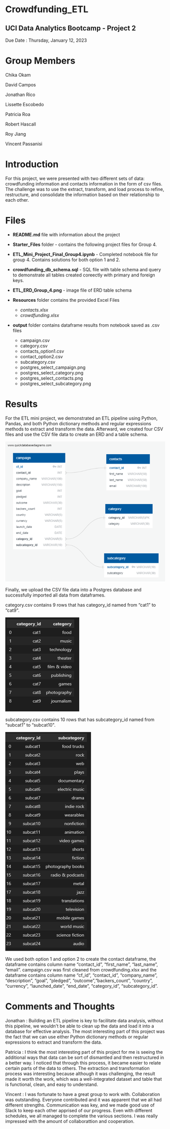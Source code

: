 # Crowdfunding_ETL

## UCI Data Analytics Bootcamp - Project 2

Due Date : Thursday, January 12, 2023

# **Group Members**

Chika Okam

David Campos

Jonathan Rico

Lissette Escobedo

Patricia Roa

Robert Hascall

Roy Jiang

Vincent Passanisi


# **Introduction**

For this project, we were presented with two different sets of data: crowdfunding information and contacts information in the form of csv files.
The challenge was to use the extract, transform, and load process to refine, restructure, and consolidate the information based on their relationship to each other.

# **Files**

* **README.md** file with information about the project
* **Starter_Files** folder - contains the following project files for Group 4.

* **ETL_Mini_Project_Final_Group4.ipynb** - Completed notebook file for group 4. Contains solutions for both option 1 and 2.
* **crowdfunding_db_schema.sql** - SQL file with table schema and query to demonstrate all tables created coreectly with primary and foreign keys.
* **ETL_ERD_Group_4.png** - image file of ERD table schema
* **Resources** folder contains the provided Excel Files
    * *contacts.xlsx*
    * *crowdfunding.xlsx*
* **output** folder contains dataframe results from notebook saved as .csv files
    * campaign.csv
    * category.csv
    * contacts_option1.csv
    * contact_option2.csv
    * subcategory.csv
    * postgres_select_campaign.png
    * postgres_select_category.png
    * postgres_select_contacts.png
    * postgres_select_subcategory.png

# **Results**

For the ETL mini project, we demonstrated an ETL pipeline using Python, Pandas, and both Python dictionary methods and regular expressions methods to extract and transform the data.
Afterward, we created four CSV files and use the CSV file data to create an ERD and a table schema.

![schema](Starter_Files/ETL_ERD_Group_4.png)

Finally, we upload the CSV file data into a Postgres database and successfully imported all data from dataframes.

category.csv contains 9 rows that has category_id named from “cat1” to “cat9".

![categories](Starter_Files/output/category.png)

subcategory.csv contains 10 rows that has subcategory_id named from “subcat1” to “subcat10".

![Subcategories](Starter_Files/output/subcat_results.png)

We used both option 1 and option 2 to create the contact dataframe, the dataframe contains column name “contact_id”, “first_name”, “last_name”, “email”.
campaign.csv was first cleaned from crowdfunding.xlsx and the dataframe contains column name “cf_id”, “contact_id”, “company_name”, “description”, “goal”, “pledged”, “outcome”,“backers_count”, “country”, “currency”, “launched_date”, “end_date”, “category_id”, “subcategory_id”.

# **Comments and Thoughts**

Jonathan : Building an ETL pipeline is key to facilitate data analysis, without this pipeline, we wouldn't be able to clean up the data and load it into a database for effective analysis. The most interesting part of this project was the fact that we can use either Python dictionary methods or regular expressions to extract and transform the data.

Patricia : I think the most interesting part of this project for me is seeing the additional ways that data can be sort of dismantled and then restructured in a better way.
I noticed that through this process, it became easier to relate certain parts of the data to others. The extraction and transformation process was interesting because although it was challenging, the result made it worth the work, which was a well-integrated dataset and table that is functional, clean, and easy to understand.

Vincent : I was fortunate to have a great group to work with. Collaboration was outstanding. Everyone contributed and it was apparent that we all had different strengths. Communication was key, and we made good use of Slack to keep each other apprised of our progress. Even with different schedules, we all managed to complete the various sections. I was really impressed with the amount of collaborattion and cooperation.


